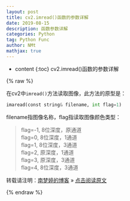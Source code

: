 ```yaml
---
layout: post
title: cv2.imread()函数的参数详解  
date: 2019-08-15
description: 函数参数详解  
categories: Python
tag: Python Func
author: NMt
mathjax: true
---
```


* content
{:toc}
cv2.imread()函数的参数详解  

<div style='display: none'>
@@@@
</div>

{% raw %}

在cv2中`imread()`方法读取图像，此方法的原型是：  

```python
imaread(const string& filename, int flag=1)
```

filename指图像名称，flag指读取图像颜色类型：  

>flag=-1, 8位深度，原通道  
>flag=0, 8位深度，1通道  
>flag=1, 8位深度，3通道  
>flag=2, 原深度，1通道  
>flag=3, 原深度，3通道  
>flag=4, 8位深度，3通道  



转载请注明：[南梦婷的博客](https://norah2.github.io) » [点击阅读原文](https://norah2.github.io/2019/08/imread_func/)   

<!--以下是本文用到的链接-->  


{% endraw %}